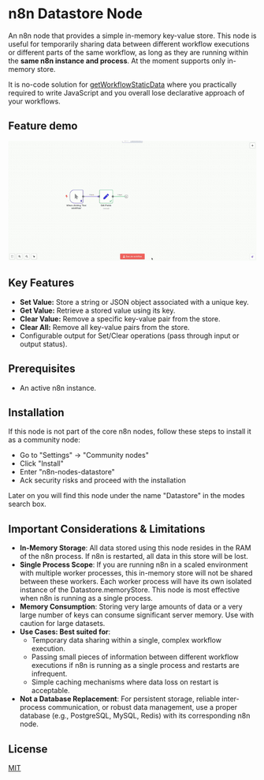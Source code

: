 # n8n Datastore Node

An n8n node that provides a simple in-memory key-value store. This node is useful for temporarily sharing data between different workflow executions or different parts of the same workflow, as long as they are running within the **same n8n instance and process**. At the moment supports only in-memory store.

It is no-code solution for [getWorkflowStaticData](https://docs.n8n.io/code/cookbook/builtin/get-workflow-static-data/) where you practically required to write JavaScript and you overall lose declarative approach of your workflows.

## Feature demo

![image.gif](image.gif)

## Key Features

*   **Set Value:** Store a string or JSON object associated with a unique key.
*   **Get Value:** Retrieve a stored value using its key.
*   **Clear Value:** Remove a specific key-value pair from the store.
*   **Clear All:** Remove all key-value pairs from the store.
*   Configurable output for Set/Clear operations (pass through input or output status).

## Prerequisites

*   An active n8n instance.

## Installation

If this node is not part of the core n8n nodes, follow these steps to install it as a community node:

 - Go to "Settings" -> "Community nodes"
 - Click "Install"
 - Enter "n8n-nodes-datastore"
 - Ack security risks and proceed with the installation

Later on you will find this node under the name "Datastore" in the modes search box.

## Important Considerations & Limitations

 - **In-Memory Storage**: All data stored using this node resides in the RAM of the n8n process. If n8n is restarted, all data in this store will be lost.
 - **Single Process Scope**: If you are running n8n in a scaled environment with multiple worker processes, this in-memory store will not be shared between these workers. Each worker process will have its own isolated instance of the Datastore.memoryStore. This node is most effective when n8n is running as a single process.
 - **Memory Consumption**: Storing very large amounts of data or a very large number of keys can consume significant server memory. Use with caution for large datasets.
 - **Use Cases: Best suited for**:
   - Temporary data sharing within a single, complex workflow execution.
   - Passing small pieces of information between different workflow executions if n8n is running as a single process and restarts are infrequent.
   - Simple caching mechanisms where data loss on restart is acceptable.
 - **Not a Database Replacement**: For persistent storage, reliable inter-process communication, or robust data management, use a proper database (e.g., PostgreSQL, MySQL, Redis) with its corresponding n8n node.

## License

[MIT](https://github.com/n8n-io/n8n-nodes-starter/blob/master/LICENSE.md)
